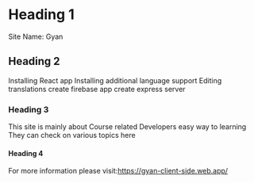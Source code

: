 # Heading 1
 Site Name: Gyan


## Heading 2
Installing React app
Installing additional language support
Editing translations
create firebase app
create express server


### Heading 3
This site is mainly about Course related
Developers easy way to learning
They can check on various topics here

#### Heading 4
For more information please visit:https://gyan-client-side.web.app/